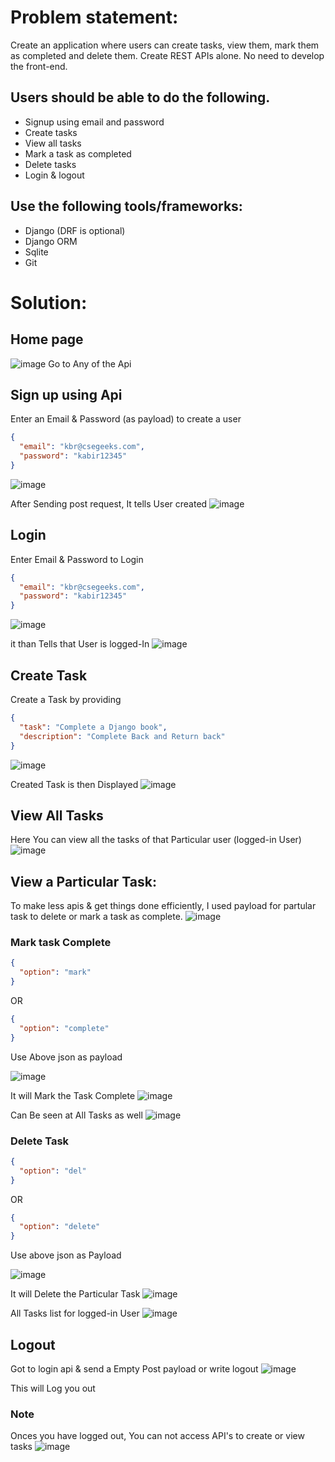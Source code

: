# Problem statement:

Create an application where users can create tasks, view them, mark them as completed and delete them. Create REST APIs alone. No need to develop the front-end.

## Users should be able to do the following.

- Signup using email and password
- Create tasks
- View all tasks
- Mark a task as completed
- Delete tasks
- Login & logout

## Use the following tools/frameworks:

- Django (DRF is optional)
- Django ORM
- Sqlite
- Git

# Solution:

## Home page

![image](https://user-images.githubusercontent.com/72795959/189635157-3ba51586-3b00-4a84-adf0-d2c38e68546b.png)
Go to Any of the Api

## Sign up using Api

Enter an Email & Password (as payload) to create a user

```json
{
  "email": "kbr@csegeeks.com",
  "password": "kabir12345"
}
```

![image](https://user-images.githubusercontent.com/72795959/189635535-5d4ec79a-5ba0-413f-b27d-bb07e46eea31.png)

After Sending post request, It tells User created
![image](https://user-images.githubusercontent.com/72795959/189635718-4e2d4100-da04-4d33-a293-3ac6f861efa8.png)

## Login

Enter Email & Password to Login

```json
{
  "email": "kbr@csegeeks.com",
  "password": "kabir12345"
}
```

![image](https://user-images.githubusercontent.com/72795959/189635952-5ac266e4-4655-449c-aef0-adc2a94de593.png)

it than Tells that User is logged-In
![image](https://user-images.githubusercontent.com/72795959/189636030-89e9e023-ed8d-4c7b-afd0-916b355b0d2b.png)

## Create Task

Create a Task by providing

```json
{
  "task": "Complete a Django book",
  "description": "Complete Back and Return back"
}
```

![image](https://user-images.githubusercontent.com/72795959/189636514-e8ae8ca7-f0ad-499c-b1c0-300eba35708a.png)

Created Task is then Displayed
![image](https://user-images.githubusercontent.com/72795959/189636717-fa69502d-1919-4e28-886c-3710bb660fdd.png)

## View All Tasks

Here You can view all the tasks of that Particular user (logged-in User)
![image](https://user-images.githubusercontent.com/72795959/189636875-2e3a06aa-e792-4293-8598-8d99e5d492e9.png)

## View a Particular Task:

To make less apis & get things done efficiently, I used payload for partular task to delete or mark a task as complete.
![image](https://user-images.githubusercontent.com/72795959/189637280-113e4391-b907-41c1-87e9-b519bf945ade.png)

### Mark task Complete

```json
{
  "option": "mark"
}
```

OR

```json
{
  "option": "complete"
}
```

Use Above json as payload

![image](https://user-images.githubusercontent.com/72795959/189637490-d7b25c28-e096-4fa2-8617-abcd63bef73a.png)

It will Mark the Task Complete
![image](https://user-images.githubusercontent.com/72795959/189637660-2883596c-5b58-4a71-b804-7ba638958a6c.png)

Can Be seen at All Tasks as well
![image](https://user-images.githubusercontent.com/72795959/189637754-3e665116-6d09-4754-ab5a-df0b906e5030.png)

### Delete Task

```json
{
  "option": "del"
}
```

OR

```json
{
  "option": "delete"
}
```

Use above json as Payload

![image](https://user-images.githubusercontent.com/72795959/189638094-898ca161-cfd5-475e-8ade-002b83cb40ac.png)

It will Delete the Particular Task
![image](https://user-images.githubusercontent.com/72795959/189638160-eec94a4d-8641-4263-8eb3-1628770e8427.png)

All Tasks list for logged-in User
![image](https://user-images.githubusercontent.com/72795959/189638283-dcafe2b6-bf17-4f5b-929e-769abfc2a7dd.png)

## Logout

Got to login api & send a Empty Post payload or write logout
![image](https://user-images.githubusercontent.com/72795959/189638480-fc694bca-a890-4c8a-91bd-667eac832b52.png)

This will Log you out

### Note

Onces you have logged out, You can not access API's to create or view tasks
![image](https://user-images.githubusercontent.com/72795959/189639183-ed87929d-248e-407f-913d-7172cf15f490.png)
